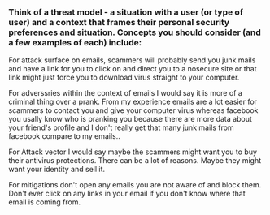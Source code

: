 ### Think of a threat model - a situation with a user (or type of user) and a context that frames their personal security preferences and situation. Concepts you should consider (and a few examples of each) include:

For attack surface on emails, scammers will probably send you junk mails and have a link for you to click on and direct you to a nosecure site or that link might just force you to download virus straight to your computer.

For adverssries within the context of emails I would say it is more of a criminal thing over a prank.  From my experience emails are a lot easier for scammers to contact you and give your computer virus whereas facebook you usally know who is pranking you because there are more data about your friend's profile and I don't really get that many junk mails from facebook compare to my emails..

For Attack vector I would say maybe the scammers might want you to buy their antivirus protections.  There can be a lot of reasons.  Maybe they might want your identity and sell it.  

For mitigations don't open any emails you are not aware of and block them.  Don't ever click on any links in your email if you don't know where that email is coming from.